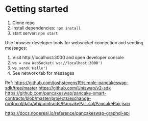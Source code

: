 # Getting started

1. Clone repo
1. install dependencies: `npm install`
1. start server: `npm start`

Use browser developer tools for websocket connection and sending messages:

1. Visit http://localhost:3000 and open developer console
1. `ws = new WebSocket('ws://localhost:3000')`
1. `ws.send('Hello')`
1. See network tab for messages

Ref: https://github.com/joshstevens19/simple-pancakeswap-sdk/tree/master
https://github.com/Uniswap/v2-sdk
https://github.com/pancakeswap/pancake-smart-contracts/blob/master/projects/exchange-protocol/data/abi/contracts/PancakePair.sol/PancakePair.json

https://docs.nodereal.io/reference/pancakeswap-graphql-api


